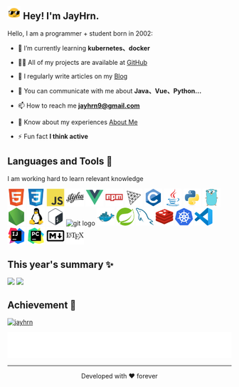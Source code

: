 <h2><img src="./assets/blob-sunglasses.gif" width="30"/> Hey! I'm JayHrn.</h2>

Hello, I am a programmer + student born in 2002:

- 🌱 I’m currently learning **kubernetes、docker**

- 👨‍💻 All of my projects are available at [GitHub](https://github.com/JayHrn)

- 📝 I regularly write articles on my [Blog](https://blog.jayhrn.cn)

- 💬 You can communicate with me about **Java、Vue、Python...**

- 📫 How to reach me **jayhrn9@gmail.com**

- 📄 Know about my experiences [About Me](https://blog.jayhrn.cn/about/)

- ⚡ Fun fact **I think active**

## Languages and Tools 🎯

I am working hard to learn relevant knowledge

<p align="left">
  <img src="./assets//skills/html5-original.svg" height="40" alt="html5 logo"  />
  <img src="./assets//skills/css3-original.svg" height="40" alt="css3 logo"  />
  <img src="./assets//skills/javascript-original.svg" height="40" alt="javascript logo"  />
  <img src="./assets//skills/stylus-original.svg" height="40" alt="stylus logo"  />
  <img src="./assets//skills/vuejs-original.svg" height="40" alt="vuejs logo"  />
  <img src="./assets//skills/npm-original-wordmark.svg" height="40" alt="npm logo"  />
  <img src="./assets//skills/threejs-original.svg" height="40" alt="threejs logo"  />
  
  <img src="./assets//skills/c-original.svg" height="40" alt="c logo"  />
  <img src="./assets//skills/java-original.svg" height="40" alt="java logo"  />
  <img src="./assets//skills/python-original.svg" height="40" alt="python logo"  />
  <img src="./assets//skills/go-original.svg" height="40" alt="go logo"  />
  <img src="./assets//skills/nodejs-original.svg" height="40" alt="nodejs logo"  />
  
  <img src="./assets//skills/linux-original.svg" height="40" alt="linux logo"  />
  <img src="./assets//skills/bash-original.svg" height="40" alt="bash logo"  />
  <img src="https://cdn.jsdelivr.net/gh/devicons/devicon/icons/git/git-original.svg" height="40" alt="git logo"  />
  <img src="./assets//skills/docker-original.svg" height="40" alt="docker logo"  />
  <img src="./assets//skills/spring-original.svg" height="40" alt="spring logo"  />
  <img src="./assets//skills/mysql-original.svg" height="40" alt="mysql logo"  />
  <img src="./assets//skills/redis-original.svg" height="40" alt="redis logo"  />
  <img src="./assets//skills/kubernetes-plain.svg" height="40" alt="kubernetes logo"  />
  
  <img src="./assets//skills/vscode-original.svg" height="40" alt="vscode logo"  />
  <img src="./assets//skills/intellij-original.svg" height="40" alt="intellij logo"  />
  <img src="./assets//skills/pycharm-original.svg" height="40" alt="pycharm logo"  />
  
  <img src="./assets//skills/markdown-original.svg" height="40" alt="markdown logo"  />
  <img src="./assets//skills/latex-original.svg" height="40" alt="latex logo"  />
</p>

## This year's summary ✨
<p>
<img align="" height="137px" src="https://github-readme-stats.vercel.app/api?username=jayhrn&hide_title=true&hide_border=true&show_icons=true&include_all_commits=true&line_height=21&bg_color=0,EC6C6C,FFD479,FFFC79,73FA79&theme=graywhite&locale=cn" />
<img align="" height="137px" src="https://github-readme-stats.vercel.app/api/top-langs/?username=jayhrn&hide_title=true&hide_border=true&layout=compact&bg_color=0,73FA79,73FDFF,D783FF&theme=graywhite&locale=cn" />
</p>

## Achievement 🎉
<p align="left"> <a href="https://github.com/ryo-ma/github-profile-trophy" ><img src="https://github-profile-trophy.vercel.app/?username=jayhrn" alt="jayhrn"/></a></p>

<p align="center">
<img src="./assets/motto.svg" alt="Typing SVG" />
</p>
<hr>

<p align="center">
Developed with ❤️ forever  
</p>
